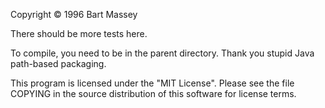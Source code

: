 Copyright © 1996 Bart Massey

There should be more tests here.

To compile, you need to be in the parent directory. Thank
you stupid Java path-based packaging.

This program is licensed under the "MIT License".  Please
see the file COPYING in the source distribution of this
software for license terms.
